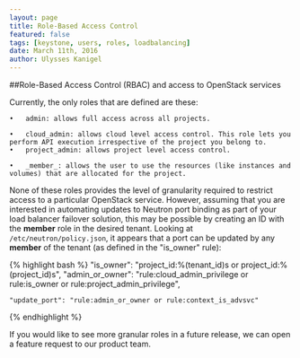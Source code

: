 ```yaml
---
layout: page
title: Role-Based Access Control
featured: false
tags: [keystone, users, roles, loadbalancing]
date: March 11th, 2016
author: Ulysses Kanigel
---
```


##Role-Based Access Control (RBAC) and access to OpenStack services

Currently, the only roles that are defined are these:

	•	admin: allows full access across all projects.
	
	•	cloud_admin: allows cloud level access control. This role lets you perform API execution irrespective of the project you belong to.
	•	project_admin: allows project level access control.
	
	•	_member_: allows the user to use the resources (like instances and volumes) that are allocated for the project.

None of these roles provides the level of granularity required to restrict access to a particular OpenStack service.
However, assuming that you are interested in automating updates to Neutron port binding as part of your load balancer failover solution, this may be possible by creating an ID with the **member** role in the desired tenant. Looking at `/etc/neutron/policy.json`, it appears that a port can be updated by any **member** of the tenant (as defined in the "is_owner" rule):

{% highlight bash %}
    "is_owner": "project_id:%(tenant_id)s or project_id:%(project_id)s",
    "admin_or_owner": "rule:cloud_admin_privilege or rule:is_owner or rule:project_admin_privilege",

    "update_port": "rule:admin_or_owner or rule:context_is_advsvc"
{% endhighlight %}

If you would like to see more granular roles in a future release, we can open a feature request to our product team.
